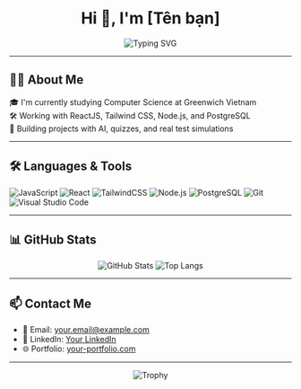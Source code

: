 <h1 align="center">Hi 👋, I'm [Tên bạn]</h1>
<p align="center">
  <img src="https://readme-typing-svg.demolab.com?font=Fira+Code&size=24&pause=1000&center=true&width=435&lines=I'm+a+Web+Developer;Student+at+Greenwich+Vietnam;Love+ReactJS+%26+AI+Projects" alt="Typing SVG" />
</p>

---

## 🧑‍💻 About Me

🎓 I'm currently studying Computer Science at Greenwich Vietnam  
🛠️ Working with ReactJS, Tailwind CSS, Node.js, and PostgreSQL  
🚀 Building projects with AI, quizzes, and real test simulations

---

## 🛠️ Languages & Tools

![JavaScript](https://img.shields.io/badge/-JavaScript-black?style=flat-square&logo=javascript)
![React](https://img.shields.io/badge/-React-blue?style=flat-square&logo=react)
![TailwindCSS](https://img.shields.io/badge/-TailwindCSS-06B6D4?style=flat-square&logo=tailwindcss&logoColor=white)
![Node.js](https://img.shields.io/badge/-Node.js-green?style=flat-square&logo=node.js)
![PostgreSQL](https://img.shields.io/badge/-PostgreSQL-blue?style=flat-square&logo=postgresql)
![Git](https://img.shields.io/badge/-Git-orange?style=flat-square&logo=git)
![Visual Studio Code](https://img.shields.io/badge/-VSCode-007ACC?style=flat-square&logo=visual-studio-code)

---

## 📊 GitHub Stats

<p align="center">
  <img src="https://github-readme-stats.vercel.app/api?username=Panda102903&show_icons=true&theme=radical" alt="GitHub Stats" />
  <img src="https://github-readme-stats.vercel.app/api/top-langs/?username=Panda102903&layout=compact&theme=radical" alt="Top Langs" />
</p>

---

## 📫 Contact Me

- 📧 Email: your.email@example.com  
- 💼 LinkedIn: [Your LinkedIn](https://linkedin.com/in/your-link)  
- 🌐 Portfolio: [your-portfolio.com](https://your-portfolio.com)

---

<p align="center">
  <img src="https://github-profile-trophy.vercel.app/?username=your-username&theme=radical&no-frame=true&no-bg=true&margin-w=4" alt="Trophy" />
</p>
